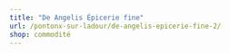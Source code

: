 ```yaml
---
title: "De Angelis Épicerie fine"
url: /pontonx-sur-ladour/de-angelis-epicerie-fine-2/
shop: commodité
---
```

